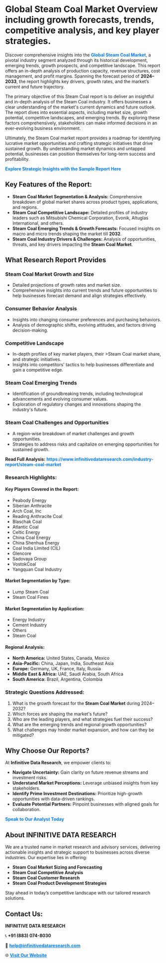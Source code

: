 <h1>Global Steam Coal Market Overview including growth forecasts, trends, competitive analysis, and key player strategies.</h1>
<p>
Discover comprehensive insights into the 
<a href="https://www.infinitivedataresearch.com/industry-report/steam-coal-market" rel="dofollow" style="color: #007BFF; text-decoration: none;"><strong>Global Steam Coal Market</strong></a>, a pivotal industry segment analyzed through its historical development, emerging trends, growth prospects, and competitive landscape. This report offers an in-depth analysis of production capacity, revenue structures, cost management, and profit margins. Spanning the forecast period of <strong>2024–2033</strong>, the report highlights key drivers, growth rates, and the market’s current and future trajectory.
</p>
<p>
The primary objective of this Steam Coal report is to deliver an insightful and in-depth analysis of the Steam Coal industry. It offers businesses a clear understanding of the market's current dynamics and future outlook. The report dives into essential aspects, including market size, growth potential, competitive landscapes, and emerging trends. By exploring these factors comprehensively, stakeholders can make informed decisions in an ever-evolving business environment.
</p>
<p>
Ultimately, the Steam Coal market report provides a roadmap for identifying lucrative market opportunities and crafting strategic initiatives that drive sustained growth. By understanding market dynamics and untapped potential, businesses can position themselves for long-term success and profitability.
</p>
<p>
<a href="https://www.infinitivedataresearch.com/request-sample/reportId=102969" style="color: #007BFF; text-decoration: none;"><strong>Explore Strategic Insights with the Sample Report Here</strong></a>
</p>

<h2>Key Features of the Report:</h2>
<ul>
<li><strong>Steam Coal Market Segmentation & Analysis:</strong> Comprehensive breakdown of global market shares across product types, applications, and regions.</li>
<li><strong>Steam Coal Competitive Landscape:</strong> Detailed profiles of industry leaders such as Mitsubishi Chemical Corporation, Evonik, Altuglas International, and others.</li>
<li><strong>Steam Coal Emerging Trends & Growth Forecasts:</strong> Focused insights on macro and micro trends shaping the market till <strong>2032</strong>.</li>
<li><strong>Steam Coal Industry Drivers & Challenges:</strong> Analysis of opportunities, threats, and key drivers impacting the <strong>Steam Coal Market</strong>.</li>
</ul>

<h2>What Research Report Provides</h2>
<h3>Steam Coal Market Growth and Size</h3>
<ul>
<li>Detailed projections of growth rates and market size.</li>
<li>Comprehensive insights into current trends and future opportunities to help businesses forecast demand and align strategies effectively.</li>
</ul>

<h3>Consumer Behavior Analysis</h3>
<ul>
<li>Insights into changing consumer preferences and purchasing behaviors.</li>
<li>Analysis of demographic shifts, evolving attitudes, and factors driving decision-making.</li>
</ul>

<h3>Competitive Landscape</h3>
<ul>
<li>In-depth profiles of key market players, their >Steam Coal market share, and strategic initiatives.</li>
<li>Insights into competitors' tactics to help businesses differentiate and gain a competitive edge.</li>
</ul>

<h3>Steam Coal Emerging Trends</h3>
<ul>
<li>Identification of groundbreaking trends, including technological advancements and evolving consumer values.</li>
<li>Exploration of regulatory changes and innovations shaping the industry's future.</li>
</ul>

<h3>Steam Coal Challenges and Opportunities</h3>
<ul>
<li>A region-wise breakdown of market challenges and growth opportunities.</li>
<li>Strategies to address risks and capitalize on emerging opportunities for sustained growth.</li>
</ul>
<p><strong>Read Full Analysis:</strong> <a href="https://www.infinitivedataresearch.com/industry-report/steam-coal-market" rel="dofollow" style="color: #007BFF; text-decoration: none;"><strong>https://www.infinitivedataresearch.com/industry-report/steam-coal-market</strong></a></p>
<h3>Research Highlights:</h3>
<h4>Key Players Covered in the Report:</h4>
<ul><li>Peabody Energy</li><li>Siberian Anthracite</li><li>Arch Coal, Inc</li><li>Reading Anthracite Coal</li><li>Blaschak Coal</li><li>Atlantic Coal</li><li>Celtic Energy</li><li>China Coal Energy</li><li>China Shenhua Energy</li><li>Coal India Limited (CIL)</li><li>Glencore</li><li>Sadovaya Group</li><li>VostokCoal</li><li>Yangquan Coal Industry</li></ul>
<h4>Market Segmentation by Type:</h4>
<ul><li>Lump Steam Coal</li><li>Steam Coal Fines</li></ul>
<h4>Market Segmentation by Application:</h4>
<ul><li>Energy Industry</li><li>Cement Industry</li><li>Others</li><li>Steam Coal</li></ul>

<h4>Regional Analysis:</h4>
<ul>
<li><strong>North America:</strong> United States, Canada, Mexico</li>
<li><strong>Asia-Pacific:</strong> China, Japan, India, Southeast Asia</li>
<li><strong>Europe:</strong> Germany, UK, France, Italy, Russia</li>
<li><strong>Middle East & Africa:</strong> UAE, Saudi Arabia, South Africa</li>
<li><strong>South America:</strong> Brazil, Argentina, Colombia</li>
</ul>

<h3>Strategic Questions Addressed:</h3>
<ol>
<li>What is the growth forecast for the <strong>Steam Coal Market</strong> during 2024–2032?</li>
<li>Which forces are shaping the market's future?</li>
<li>Who are the leading players, and what strategies fuel their success?</li>
<li>What are the emerging trends and regional growth opportunities?</li>
<li>What challenges may hinder market expansion, and how can they be mitigated?</li>
</ol>

<h2>Why Choose Our Reports?</h2>
<p>At <strong>Infinitive Data Research</strong>, we empower clients to:</p>
<ul>
<li><strong>Navigate Uncertainty:</strong> Gain clarity on future revenue streams and investment risks.</li>
<li><strong>Understand Market Perceptions:</strong> Leverage unbiased insights from key stakeholders.</li>
<li><strong>Identify Prime Investment Destinations:</strong> Prioritize high-growth opportunities with data-driven rankings.</li>
<li><strong>Evaluate Potential Partners:</strong> Pinpoint businesses with aligned goals for collaboration.</li>
</ul>
<p><a href="https://www.infinitivedataresearch.com/industry-report/steam-coal-market" rel="dofollow" style="color: #007BFF; text-decoration: none;"><strong>Speak to Our Analyst Today</strong></a></p>

<h2>About INFINITIVE DATA RESEARCH</h2>
<p>We are a trusted name in market research and advisory services, delivering actionable insights and strategic support to businesses across diverse industries. Our expertise lies in offering:</p>
<ul>
<li><strong>Steam Coal Market Sizing and Forecasting</strong></li>
<li><strong>Steam Coal Competitive Analysis</strong></li>
<li><strong>Steam Coal Customer Research</strong></li>
<li><strong>Steam Coal Product Development Strategies</strong></li>
</ul>
<p>Stay ahead in today’s competitive landscape with our tailored research solutions.</p>

<h2>Contact Us:</h2>
<p><strong>INFINITIVE DATA RESEARCH</strong></p>
<p>📞 <strong>+91 (883) 074-8030</strong></p>
<p>📧 <strong><a href="mailto:help@infinitivedataresearch.com" style="color: #007BFF;">help@infinitivedataresearch.com</a></strong></p>
<p>🌐 <strong><a href="https://www.infinitivedataresearch.com" rel="dofollow" style="color: #007BFF;">Visit Our Website</a></strong></p>